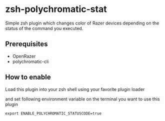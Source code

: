 # zsh-polychromatic-stat
Simple zsh plugin which changes color of Razer devices depending on the status of the command you executed.

## Prerequisites

* OpenRazer
* polychromatic-cli

## How to enable

Load this plugin into your zsh shell using your favorite plugin loader

and set following environment variable on the terminal you want to use this plugin

```
export ENABLE_POLYCHROMATIC_STATUSCODE=true
```
